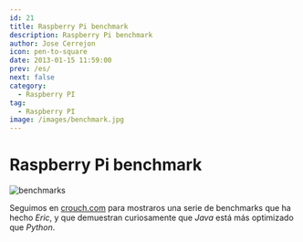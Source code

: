 ```yaml
---
id: 21
title: Raspberry Pi benchmark
description: Raspberry Pi benchmark
author: Jose Cerrejon
icon: pen-to-square
date: 2013-01-15 11:59:00
prev: /es/
next: false
category:
  - Raspberry PI
tag:
  - Raspberry PI
image: /images/benchmark.jpg
---
```


# Raspberry Pi benchmark

![benchmarks](/images/benchmark.jpg)

Seguimos en [crouch.com](http://trouch.com/2013/01/12/raspberry-pi-benchmark/) para mostraros una serie de benchmarks que ha hecho *Eric*, y que demuestran curiosamente que *Java* está más optimizado que *Python*.